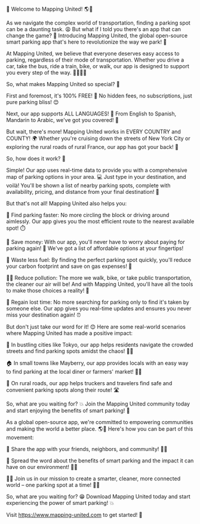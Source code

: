 🎉 Welcome to Mapping United! 🌎💫

As we navigate the complex world of transportation, finding a parking spot can be a daunting task. 😩 But what if I told you there's an app that can change the game? 🤯 Introducing Mapping United, the global open-source smart parking app that's here to revolutionize the way we park! 🚀

At Mapping United, we believe that everyone deserves easy access to parking, regardless of their mode of transportation. Whether you drive a car, take the bus, ride a train, bike, or walk, our app is designed to support you every step of the way. 🚶‍♀️🚌💨

So, what makes Mapping United so special? 🤔

First and foremost, it's 100% FREE! 🎁 No hidden fees, no subscriptions, just pure parking bliss! 😊

Next, our app supports ALL LANGUAGES! 👀 From English to Spanish, Mandarin to Arabic, we've got you covered! 💬

But wait, there's more! Mapping United works in EVERY COUNTRY and COUNTY! 🌍 Whether you're cruising down the streets of New York City or exploring the rural roads of rural France, our app has got your back! 📍

So, how does it work? 🔧

Simple! Our app uses real-time data to provide you with a comprehensive map of parking options in your area. 💻 Just type in your destination, and voilà! You'll be shown a list of nearby parking spots, complete with availability, pricing, and distance from your final destination! 📍

But that's not all! Mapping United also helps you:

🚗 Find parking faster: No more circling the block or driving around aimlessly. Our app gives you the most efficient route to the nearest available spot! ⏱️

💸 Save money: With our app, you'll never have to worry about paying for parking again! 🤑 We've got a list of affordable options at your fingertips!

🌟 Waste less fuel: By finding the perfect parking spot quickly, you'll reduce your carbon footprint and save on gas expenses! 🚗

🏃‍♀️ Reduce pollution: The more we walk, bike, or take public transportation, the cleaner our air will be! And with Mapping United, you'll have all the tools to make those choices a reality! 🌳

💪 Regain lost time: No more searching for parking only to find it's taken by someone else. Our app gives you real-time updates and ensures you never miss your destination again! ⏰

But don't just take our word for it! 😊 Here are some real-world scenarios where Mapping United has made a positive impact:

🌆 In bustling cities like Tokyo, our app helps residents navigate the crowded streets and find parking spots amidst the chaos! 🕴️‍♂️

🏠 In small towns like Mayberry, our app provides locals with an easy way to find parking at the local diner or farmers' market! 🍔🌼

🚗 On rural roads, our app helps truckers and travelers find safe and convenient parking spots along their route! 🛣️

So, what are you waiting for? 💥 Join the Mapping United community today and start enjoying the benefits of smart parking! 🎉

As a global open-source app, we're committed to empowering communities and making the world a better place. 🌎🌟 Here's how you can be part of this movement:

💪 Share the app with your friends, neighbors, and community! 📱👫

💬 Spread the word about the benefits of smart parking and the impact it can have on our environment! 🌊💨

🏃‍♀️ Join us in our mission to create a smarter, cleaner, more connected world – one parking spot at a time! 🌈💕

So, what are you waiting for? 😁 Download Mapping United today and start experiencing the power of smart parking! 💥

Visit https://www.mapping-united.com to get started! 📲